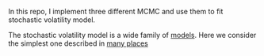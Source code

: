 In this repo, I implement three different MCMC and use them to fit stochastic volatility model.

The stochastic volatility model is a wide family of [models](https://en.wikipedia.org/wiki/Stochastic_volatility). Here we consider the simplest one described in [many places](https://github.com/yinanzhu12/MCMC-SV/blob/master/reference/Bayesian%20Analysis%20of%20Stochastic%20Volatility%20Models.pdf)



